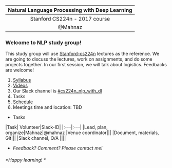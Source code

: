 |Natural Language Processing with Deep Learning|
|:---:|
| Stanford CS224n - 2017 course |
|@Mahnaz|


### Welcome to NLP study group! 
This study group will use [Stanford-cs224n](http://web.stanford.edu/class/cs224n/) lectures as the reference. We are going to discuss the lectures, work on assignments, and do some projects together. In our first session, we will talk about logistics. Feedbacks are welcome!
1. [Syllabus](http://web.stanford.edu/class/cs224n/syllabus.html)
2. [Videos](https://www.youtube.com/playlist?list=PLqdrfNEc5QnuV9RwUAhoJcoQvu4Q46Lja)
3. Our Slack channel is [#cs224n_nlp_with_dl](https://deepseattle.slack.com/messages/C8AEK7D8D/)
4. Tasks
5. [Schedule](https://github.com/MahnazAkbariKasten/nlp_cs224n_2017/blob/master/cs224n_nlp_with_dl_schedule.md)
6. Meetings time and location: TBD

* Tasks

|Task| Volunteer|Slack-ID|
|:---|:---|
|Lead, plan, organize|Mahnaz|@mahnaz
|Venue coordinator|||
|Document, materials, Git|||
|Slack channel, Q/A ||||


* *Feedback? Comment? Please contact me!*
###### *Happy learning! * 